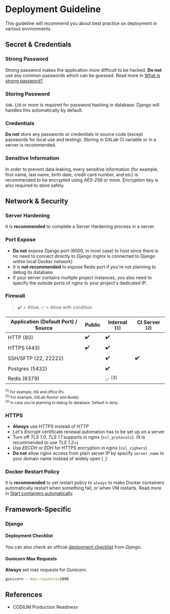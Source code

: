 # Deployment Guideline

This guideline will recommend you about best practice on deployment in various environments.

## Secret & Credentials

### Strong Password

Strong password makes the application more difficult to be hacked.
**Do not** use any common passwords which can be guessed.
Read more in [What is strong password?](https://searchenterprisedesktop.techtarget.com/definition/strong-password).

### Storing Password

`SHA-128` or more is required for password hashing in database. Django will handles this automatically by default.

### Credentials

**Do not** store any passwords or credentials in source code (except passwords for local use and testing).
Storing in GitLab CI variable or in a server is recommended.

### Sensitive Information

In order to prevent data leaking, every sensitive information (for example, first name, last name, birth date, credit card number, and etc) is recommended to be encrypted using _AES-256_ or more. Encryption key is also required to store safely.

## Network & Security

### Server Hardening

It is **recommended** to complete a Server Hardening process in a server.

### Port Expose

- **Do not** expose Django port (8000, in most case) to host since there is no need to connect directly to Django (nginx is connected to Django within local Docker network)
- It is **not recommended** to expose Redis port if you're not planning to debug its database
- If your server contains multiple project instances, you also need to specify the outside ports of nginx to your project's dedicated IP.

### Firewall

> :heavy_check_mark: = Allow, :white_check_mark: = Allow with condition

| Application (Default Port) / Source | Public | Internal <sup>[1]</sup> | CI Server <sup>[2]</sup> |
| ------------- | ------ | ----------------------- | ------------------------ |
| HTTP (80) | :heavy_check_mark: | :heavy_check_mark: | |
| HTTPS (443) | :heavy_check_mark: | :heavy_check_mark: | |
| SSH/SFTP (22, 22222) | | :heavy_check_mark: | :heavy_check_mark: |
| Postgres (5432) | | :heavy_check_mark: | |
| Redis (6379) | | :white_check_mark: <sup>[3]</sup> | |

<small>

<sup>[1]</sup> For example, HQ and office IPs.  
<sup>[2]</sup> For example, _GitLab Runner_ and _Buddy_.  
<sup>[3]</sup> In case you're planning to debug its database. Default is _deny_.  

</small>

### HTTPS

- **Always** use _HTTPS_ instead of _HTTP_
- _Let's Encrypt_ certificate renewal automation has to be set up on a server
- Turn off _TLS 1.0_, _TLS 1.1_ supports in nginx (`ssl_protocols`). (It is recommended to use _TLS 1.2_+)
- Use _EECDH_ or _EDH_ for HTTPS encryption in nginx (`ssl_ciphers`)
- **Do not** allow nginx access from plain server IP by specify `server_name` to your domain name instead of widely open (`_`)

### Docker Restart Policy

It is **recommended** to set restart policy to `always` to make Docker containers automatically restart when something fail, or when VM restarts. Read more in [Start containers automatically](https://docs.docker.com/config/containers/start-containers-automatically/).

## Framework-Specific

### Django

#### Deployment Checklist

You can also check an official [deployment checklist](https://docs.djangoproject.com/en/3.2/howto/deployment/checklist/) from _Django_.

#### Gunicorn Max Requests

**Always** set max requests for _Gunicorn_.

```bash
gunicorn --max-requests=1000
```

## References

- CODIUM Production Readiness

